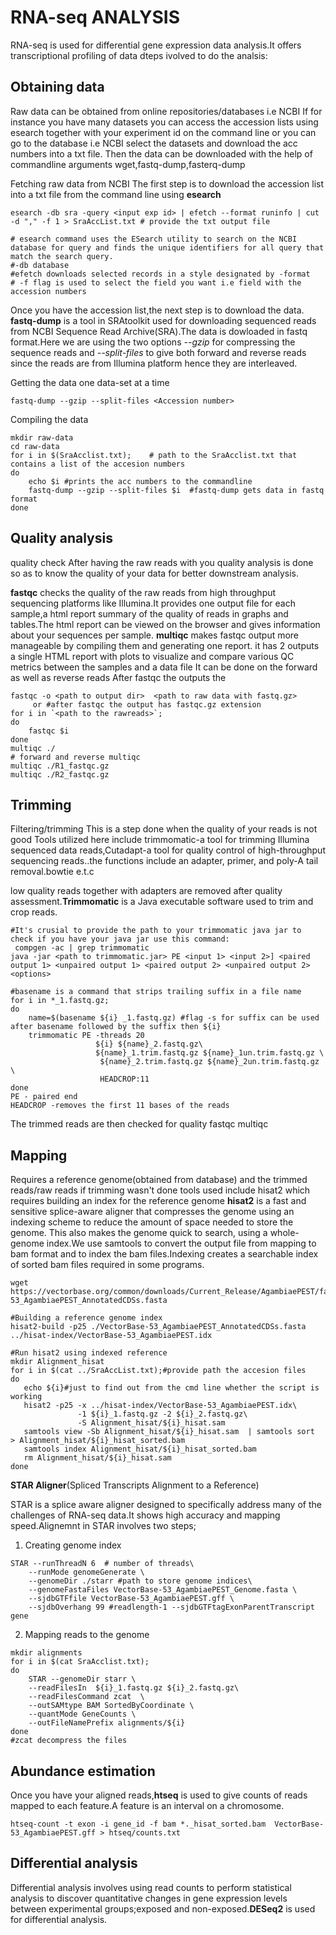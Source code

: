 # RNA-seq ANALYSIS

RNA-seq is used for differential gene expression data analysis.It offers transcriptional profiling of data
dteps ivolved to do the analsis:

## Obtaining data
Raw data can be obtained from online repositories/databases i.e NCBI
If for instance you have many datasets you can access the accession lists using esearch together with your experiment id on the command line or you can go to the database i.e NCBI select the datasets and download the acc numbers into a txt file.
Then the data can be downloaded with the help of commandline arguments wget,fastq-dump,fasterq-dump

Fetching raw data from NCBI
The first step is to download the accession list into a txt file from the command line using **esearch**
```
esearch -db sra -query <input exp id> | efetch --format runinfo | cut -d "," -f 1 > SraAccList.txt # provide the txt output file

# esearch command uses the ESearch utility to search on the NCBI database for query and finds the unique identifiers for all query that match the search query.
#-db database
#efetch downloads selected records in a style designated by -format
# -f flag is used to select the field you want i.e field with the accession numbers
```
Once you have the accession list,the next step is to download the data.
**fastq-dump** is a tool in SRAtoolkit used for downloading sequenced reads from NCBI Sequence Read Archive(SRA).The data is dowloaded in fastq format.Here we are using the two options *--gzip* for compressing the sequence reads and *--split-files* to give both forward and reverse reads since the reads are from Illumina platform hence they are interleaved.

Getting the data one data-set at a time


```
fastq-dump --gzip --split-files <Accession number>
```
Compiling the data
```
mkdir raw-data
cd raw-data
for i in $(SraAcclist.txt);    # path to the SraAcclist.txt that contains a list of the accesion numbers
do
    echo $i #prints the acc numbers to the commandline
    fastq-dump --gzip --split-files $i  #fastq-dump gets data in fastq format 
done
```
## Quality analysis
quality check
After having the raw reads with you quality analysis is done so as to know the quality of your data for better downstream analysis.

**fastqc** checks the quality of the raw reads from high throughput sequencing platforms like Illumina.It provides one output file for each sample,a html report summary of the quality of reads in graphs and tables.The html report can be viewed on the browser and gives information about your sequences per sample.
**multiqc** makes fastqc output more manageable by compiling them and generating one report.
it has 2 outputs a  single HTML report with plots to visualize and compare various QC metrics between the samples and a data file
It can be done on the forward as  well as reverse reads 
After fastqc the outputs the 
```
fastqc -o <path to output dir>  <path to raw data with fastq.gz>
     or #after fastqc the output has fastqc.gz extension
for i in `<path to the rawreads>`;
do
  	fastqc $i
done
multiqc ./
# forward and reverse multiqc
multiqc ./R1_fastqc.gz
multiqc ./R2_fastqc.gz
```

## Trimming
Filtering/trimming
This is a step done when the quality of your reads is not good 
Tools utilized here include trimmomatic-a tool for trimming Illumina sequenced data reads,Cutadapt-a tool for quality control of high-throughput sequencing reads..the functions include an adapter, primer, and poly-A tail removal.bowtie e.t.c

low quality reads together with adapters are removed after quality assessment.**Trimmomatic** is a  Java executable software used to trim and crop reads. 
```
#It's crusial to provide the path to your trimmomatic java jar to check if you have your java jar use this command:
 compgen -ac | grep trimmomatic
java -jar <path to trimmomatic.jar> PE <input 1> <input 2>] <paired output 1> <unpaired output 1> <paired output 2> <unpaired output 2> <options>
```
```
#basename is a command that strips trailing suffix in a file name
for i in *_1.fastq.gz;
do
    name=$(basename ${i} _1.fastq.gz) #flag -s for suffix can be used after basename followed by the suffix then ${i}
    trimmomatic PE -threads 20
                   ${i} ${name}_2.fastq.gz\
                   ${name}_1.trim.fastq.gz ${name}_1un.trim.fastq.gz \
                    ${name}_2.trim.fastq.gz ${name}_2un.trim.fastq.gz \
                    HEADCROP:11
done
PE - paired end
HEADCROP -removes the first 11 bases of the reads

```
The trimmed reads are then checked for quality 
fastqc
multiqc

## Mapping
Requires a reference genome(obtained from database) and the trimmed reads/raw reads if trimming wasn't done
tools used include hisat2 which requires building an index for the reference genome 
**hisat2** is a fast and sensitive splice-aware aligner that compresses the genome using an indexing scheme to reduce the amount of space needed to store the genome. This also makes the genome quick to search, using a whole-genome index.We use samtools to convert the output file from mapping to bam format and to index the bam files.Indexing creates a searchable index of sorted bam files required in some programs.

```
wget https://vectorbase.org/common/downloads/Current_Release/AgambiaePEST/fasta/data/VectorBase-53_AgambiaePEST_AnnotatedCDSs.fasta

#Building a reference genome index
hisat2-build -p25 ./VectorBase-53_AgambiaePEST_AnnotatedCDSs.fasta  ../hisat-index/VectorBase-53_AgambiaePEST.idx

#Run hisat2 using indexed reference
mkdir Alignment_hisat
for i in $(cat ../SraAccList.txt);#provide path the accesion files
do
   echo ${i}#just to find out from the cmd line whether the script is working
   hisat2 -p25 -x ../hisat-index/VectorBase-53_AgambiaePEST.idx\
               -1 ${i}_1.fastq.gz -2 ${i}_2.fastq.gz\
               -S Alignment_hisat/${i}_hisat.sam
   samtools view -Sb Alignment_hisat/${i}_hisat.sam  | samtools sort  > Alignment_hisat/${i}_hisat_sorted.bam
   samtools index Alignment_hisat/${i}_hisat_sorted.bam
   rm Alignment_hisat/${i}_hisat.sam 
done
```


**STAR Aligner**(Spliced Transcripts Alignment to a Reference)

STAR is a splice aware aligner designed to specifically address many of the challenges of RNA-seq data.It shows high accuracy and mapping speed.Alignemnt in STAR involves two steps;

1. Creating genome index
```
STAR --runThreadN 6  # number of threads\
    --runMode genomeGenerate \
    --genomeDir ./starr #path to store genome indices\
    --genomeFastaFiles VectorBase-53_AgambiaePEST_Genome.fasta \
    --sjdbGTFfile VectorBase-53_AgambiaePEST.gff \
    --sjdbOverhang 99 #readlength-1 --sjdbGTFtagExonParentTranscript gene
```

2. Mapping reads to the genome
```
mkdir alignments
for i in $(cat SraAcclist.txt);
do
    STAR --genomeDir starr \
    --readFilesIn  ${i}_1.fastq.gz ${i}_2.fastq.gz\
    --readFilesCommand zcat  \
    --outSAMtype BAM SortedByCoordinate \
    --quantMode GeneCounts \
    --outFileNamePrefix alignments/${i}
done
#zcat decompress the files

```

## Abundance estimation

Once you have your aligned reads,**htseq** is used to give counts of reads mapped to each feature.A feature is an interval on a chromosome.
```
htseq-count -t exon -i gene_id -f bam *._hisat_sorted.bam  VectorBase-53_AgambiaePEST.gff > htseq/counts.txt
```

## Differential analysis

Differential analysis involves using read counts to perform statistical analysis to discover quantitative changes in gene expression levels between experimental groups;exposed and non-exposed.**DESeq2** is used for differential analysis. 


